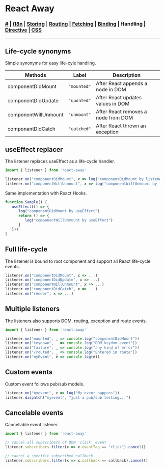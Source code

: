 # React Away

### [#](./index.md) | [i18n](./global.md) | [Storing](./storer.html) | [Routing](./router.md) | [Fetching](./syncer.md) | [Binding](./binder.md) | **Handling** | [Directive](./proper.md) | [CSS](./styler.md)

<hr />

## Life-cycle synonyms

Simple synonyms for easy life-cyle handling.

| Methods              | Label     | Description                          |
| -------------------- | --------- | ------------------------------------ |
| componentDidMount    | ```"mounted"``` | After React appends a node in DOM     |
| componentDidUpdate   | ```"updated"``` | After React updates values in DOM     |
| componentWillUnmount | ```"unmount"``` | After React removes a node from DOM |
| componentDidCatch    | ```"catched"``` | After React thrown an exception       |

## useEffect replacer

The listener replaces useEffect as a life-cycle handler.

````js
import { listener } from 'react-away'

listener.on("componentDidMount", x => log("componentDidMount by listener"))
listener.on("componentWillUnmount", x => log("componentWillUnmount by listener"))
````

Same implementation with React Hooks.

````js
function Sample() {
   useEffect(() => {
      log("componentDidMount by useEffect")
      return () => {
         log("componentWillUnmount by useEffect")
      }
   }))
}
````

## Full life-cycle

The listener is bound to root component and support all React life-cycle events.

````js
listener.on("componentDidMount", x => ...)
listener.on("componentDidUpdate", x => ...)
listener.on("componentWillUnmount", x => ...)
listener.on("componentDidCatch", x => ...)
listener.on("render", x => ...)
````

## Multiple listeners

The listeners also supports DOM, routing, exception and route events.

````js
import { listener } from 'react-away'

listener.on("mounted", _ => console.log("componentDidMount"))
listener.on("keydown", _ => console.log("DOM keydom event"))
listener.on("failure", _ => console.log("any kind of error"))
listener.on("/routed", _ => console.log("Entered in route"))
listener.on("myEvent", e => console.log(e))
````

## Custom events

Custom event follows pub/sub models.

````js
listener.on("myevent", e => log("My event happens"))
listener.dispatch("myevent", "just a pub/sub testing...")
````

## Cancelable events

Cancellable event listener.

````js
import { listener } from 'react-away'

// cancel all subscribers of DOM 'click' event
listener.subscribers.filter(x => x.eventTag == "click").cancel()

// cancel a specific subscribed callback 
listener.subscribers.filter(x => x.callback == callback).cancel()
````

